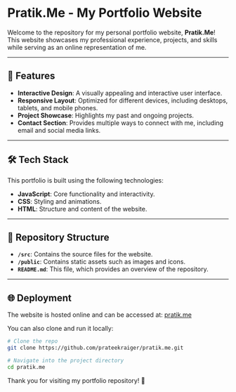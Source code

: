 # Pratik.Me - My Portfolio Website

Welcome to the repository for my personal portfolio website, **Pratik.Me**! This website showcases my professional experience, projects, and skills while serving as an online representation of me.

---

## 🚀 Features

- **Interactive Design**: A visually appealing and interactive user interface.
- **Responsive Layout**: Optimized for different devices, including desktops, tablets, and mobile phones.
- **Project Showcase**: Highlights my past and ongoing projects.
- **Contact Section**: Provides multiple ways to connect with me, including email and social media links.

---

## 🛠️ Tech Stack

This portfolio is built using the following technologies:

- **JavaScript**: Core functionality and interactivity.
- **CSS**: Styling and animations.
- **HTML**: Structure and content of the website.

---

## 📂 Repository Structure

- **`/src`**: Contains the source files for the website.
- **`/public`**: Contains static assets such as images and icons.
- **`README.md`**: This file, which provides an overview of the repository.

---

## 🌐 Deployment

The website is hosted online and can be accessed at: [pratik.me](#)

You can also clone and run it locally:

```bash
# Clone the repo
git clone https://github.com/prateekraiger/pratik.me.git

# Navigate into the project directory
cd pratik.me

```


Thank you for visiting my portfolio repository! 🙌

